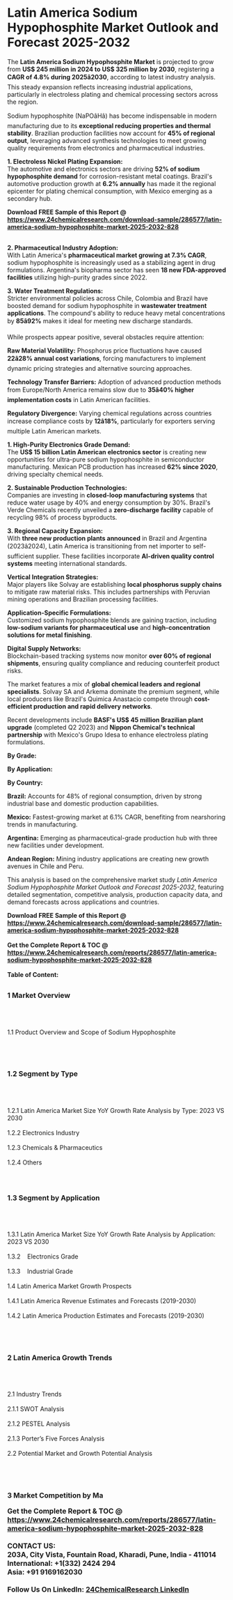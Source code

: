 <h1>Latin America Sodium Hypophosphite Market Outlook and Forecast 2025-2032</h1><p>The <strong>Latin America Sodium Hypophosphite Market</strong> is projected to grow from <strong>US$ 245 million in 2024 to US$ 325 million by 2030</strong>, registering a <strong>CAGR of 4.8% during 2025â2030</strong>, according to latest industry analysis. This steady expansion reflects increasing industrial applications, particularly in electroless plating and chemical processing sectors across the region.</p><p>Sodium hypophosphite (NaPOâHâ) has become indispensable in modern manufacturing due to its <strong>exceptional reducing properties and thermal stability</strong>. Brazilian production facilities now account for <strong>45% of regional output</strong>, leveraging advanced synthesis technologies to meet growing quality requirements from electronics and pharmaceutical industries.</p><p><strong>1. Electroless Nickel Plating Expansion:</strong><br>
The automotive and electronics sectors are driving <strong>52% of sodium hypophosphite demand</strong> for corrosion-resistant metal coatings. Brazil's automotive production growth at <strong>6.2% annually</strong> has made it the regional epicenter for plating chemical consumption, with Mexico emerging as a secondary hub.</p><div><b>Download FREE Sample of this Report @ 
            <a href="https://www.24chemicalresearch.com/download-sample/286577/latin-america-sodium-hypophosphite-market-2025-2032-828">
            https://www.24chemicalresearch.com/download-sample/286577/latin-america-sodium-hypophosphite-market-2025-2032-828</a></b></div><br><p><strong>2. Pharmaceutical Industry Adoption:</strong><br>
With Latin America's <strong>pharmaceutical market growing at 7.3% CAGR</strong>, sodium hypophosphite is increasingly used as a stabilizing agent in drug formulations. Argentina's biopharma sector has seen <strong>18 new FDA-approved facilities</strong> utilizing high-purity grades since 2022.</p><p><strong>3. Water Treatment Regulations:</strong><br>
Stricter environmental policies across Chile, Colombia and Brazil have boosted demand for sodium hypophosphite in <strong>wastewater treatment applications</strong>. The compound's ability to reduce heavy metal concentrations by <strong>85â92%</strong> makes it ideal for meeting new discharge standards.</p><p>While prospects appear positive, several obstacles require attention:</p><p><strong>Raw Material Volatility:</strong> Phosphorus price fluctuations have caused <strong>22â28% annual cost variations</strong>, forcing manufacturers to implement dynamic pricing strategies and alternative sourcing approaches.</p><p><strong>Technology Transfer Barriers:</strong> Adoption of advanced production methods from Europe/North America remains slow due to <strong>35â40% higher implementation costs</strong> in Latin American facilities.</p><p><strong>Regulatory Divergence:</strong> Varying chemical regulations across countries increase compliance costs by <strong>12â18%</strong>, particularly for exporters serving multiple Latin American markets.</p><p><strong>1. High-Purity Electronics Grade Demand:</strong><br>
The <strong>US$ 15 billion Latin American electronics sector</strong> is creating new opportunities for ultra-pure sodium hypophosphite in semiconductor manufacturing. Mexican PCB production has increased <strong>62% since 2020</strong>, driving specialty chemical needs.</p><p><strong>2. Sustainable Production Technologies:</strong><br>
Companies are investing in <strong>closed-loop manufacturing systems</strong> that reduce water usage by 40% and energy consumption by 30%. Brazil's Verde Chemicals recently unveiled a <strong>zero-discharge facility</strong> capable of recycling 98% of process byproducts.</p><p><strong>3. Regional Capacity Expansion:</strong><br>
With <strong>three new production plants announced</strong> in Brazil and Argentina (2023â2024), Latin America is transitioning from net importer to self-sufficient supplier. These facilities incorporate <strong>AI-driven quality control systems</strong> meeting international standards.</p><p><strong>Vertical Integration Strategies:</strong><br>
	Major players like Solvay are establishing <strong>local phosphorus supply chains</strong> to mitigate raw material risks. This includes partnerships with Peruvian mining operations and Brazilian processing facilities.</p><p><strong>Application-Specific Formulations:</strong><br>
	Customized sodium hypophosphite blends are gaining traction, including <strong>low-sodium variants for pharmaceutical use</strong> and <strong>high-concentration solutions for metal finishing</strong>.</p><p><strong>Digital Supply Networks:</strong><br>
	Blockchain-based tracking systems now monitor <strong>over 60% of regional shipments</strong>, ensuring quality compliance and reducing counterfeit product risks.</p><p>The market features a mix of <strong>global chemical leaders and regional specialists</strong>. Solvay SA and Arkema dominate the premium segment, while local producers like Brazil's Quimica Anastacio compete through <strong>cost-efficient production and rapid delivery networks</strong>.</p><p>Recent developments include <strong>BASF's US$ 45 million Brazilian plant upgrade</strong> (completed Q2 2023) and <strong>Nippon Chemical's technical partnership</strong> with Mexico's Grupo Idesa to enhance electroless plating formulations.</p><p><strong>By Grade:</strong></p><p><strong>By Application:</strong></p><p><strong>By Country:</strong></p><p><strong>Brazil:</strong> Accounts for 48% of regional consumption, driven by strong industrial base and domestic production capabilities.</p><p><strong>Mexico:</strong> Fastest-growing market at 6.1% CAGR, benefiting from nearshoring trends in manufacturing.</p><p><strong>Argentina:</strong> Emerging as pharmaceutical-grade production hub with three new facilities under development.</p><p><strong>Andean Region:</strong> Mining industry applications are creating new growth avenues in Chile and Peru.</p><p>This analysis is based on the comprehensive market study <em>Latin America Sodium Hypophosphite Market Outlook and Forecast 2025-2032</em>, featuring detailed segmentation, competitive analysis, production capacity data, and demand forecasts across applications and countries.</p><div><b>Download FREE Sample of this Report @ 
            <a href="https://www.24chemicalresearch.com/download-sample/286577/latin-america-sodium-hypophosphite-market-2025-2032-828">
            https://www.24chemicalresearch.com/download-sample/286577/latin-america-sodium-hypophosphite-market-2025-2032-828</a></b></div><br><div><b>Get the Complete Report & TOC @ 
            <a href="https://www.24chemicalresearch.com/reports/286577/latin-america-sodium-hypophosphite-market-2025-2032-828">
            https://www.24chemicalresearch.com/reports/286577/latin-america-sodium-hypophosphite-market-2025-2032-828</a></b></div><br>
            <b>Table of Content:</b><p><h2><span style="font-size:16px"><strong>1 Market Overview&nbsp;&nbsp; &nbsp;</strong></span></h2><br />
<br />
<p>1.1 Product Overview and Scope of Sodium Hypophosphite&nbsp;</p><br />
<br />
<h2><strong><span style="font-size:16px">1.2 Segment by Type&nbsp;&nbsp; &nbsp;</span></strong></h2><br />
<br />
<p>1.2.1 Latin America Market Size YoY Growth Rate Analysis by Type: 2023 VS 2030&nbsp;&nbsp; &nbsp;<br /><br />
1.2.2 Electronics Industry&nbsp;&nbsp; &nbsp;<br /><br />
1.2.3 Chemicals & Pharmaceutics<br /><br />
1.2.4 Others<br /><br />
<br />
<h2><span style="font-size:16px"><strong>1.3 Segment by Application&nbsp;&nbsp;</strong></span></h2><br />
<br />
<p>1.3.1 Latin America Market Size YoY Growth Rate Analysis by Application: 2023 VS 2030&nbsp;&nbsp; &nbsp;<br /><br />
1.3.2&nbsp;&nbsp; &nbsp;Electronics Grade<br /><br />
1.3.3&nbsp;&nbsp; &nbsp;Industrial Grade<br /><br />
1.4 Latin America Market Growth Prospects&nbsp;&nbsp; &nbsp;<br /><br />
1.4.1 Latin America Revenue Estimates and Forecasts (2019-2030)&nbsp;&nbsp; &nbsp;<br /><br />
1.4.2 Latin America Production Estimates and Forecasts (2019-2030)&nbsp;&nbsp;</p><br />
<br />
<h2><span style="font-size:16px"><strong>2 Latin America Growth Trends&nbsp;&nbsp; &nbsp;</strong></span></h2><br />
<br />
<p>2.1 Industry Trends&nbsp;&nbsp; &nbsp;<br /><br />
2.1.1 SWOT Analysis&nbsp;&nbsp; &nbsp;<br /><br />
2.1.2 PESTEL Analysis&nbsp;&nbsp; &nbsp;<br /><br />
2.1.3 Porter&rsquo;s Five Forces Analysis&nbsp;&nbsp; &nbsp;<br /><br />
2.2 Potential Market and Growth Potential Analysis&nbsp;&nbsp; &nbsp;</p><br />
<br />
<h2><span style="font-size:16px"><strong>3 Market Competition by Ma</p><div><b>Get the Complete Report & TOC @ 
            <a href="https://www.24chemicalresearch.com/reports/286577/latin-america-sodium-hypophosphite-market-2025-2032-828">
            https://www.24chemicalresearch.com/reports/286577/latin-america-sodium-hypophosphite-market-2025-2032-828</a></b></div><br><b>CONTACT US:</b><br>
            203A, City Vista, Fountain Road, Kharadi, Pune, India - 411014<br>
            International: +1(332) 2424 294<br>
            Asia: +91 9169162030 <br><br>
            Follow Us On LinkedIn: <a href="https://www.linkedin.com/company/24chemicalresearch/">24ChemicalResearch LinkedIn</a>